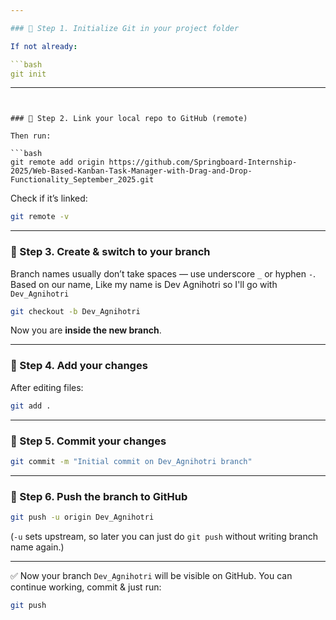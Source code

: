 ```yaml
---

### 🔹 Step 1. Initialize Git in your project folder

If not already:

```bash
git init
```

---
```


### 🔹 Step 2. Link your local repo to GitHub (remote)

Then run:

```bash
git remote add origin https://github.com/Springboard-Internship-2025/Web-Based-Kanban-Task-Manager-with-Drag-and-Drop-Functionality_September_2025.git
```

Check if it’s linked:

```bash
git remote -v
```

---

### 🔹 Step 3. Create & switch to your branch

Branch names usually don’t take spaces — use underscore `_` or hyphen `-`.
Based on our name,
Like my name is Dev Agnihotri so I'll go with `Dev_Agnihotri`

```bash
git checkout -b Dev_Agnihotri
```

Now you are **inside the new branch**.

---

### 🔹 Step 4. Add your changes

After editing files:

```bash
git add .
```

---

### 🔹 Step 5. Commit your changes

```bash
git commit -m "Initial commit on Dev_Agnihotri branch"
```

---

### 🔹 Step 6. Push the branch to GitHub

```bash
git push -u origin Dev_Agnihotri
```

(`-u` sets upstream, so later you can just do `git push` without writing branch name again.)

---

✅ Now your branch `Dev_Agnihotri` will be visible on GitHub.
You can continue working, commit & just run:

```bash
git push
```